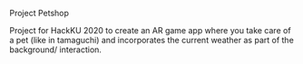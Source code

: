 Project Petshop

Project for HackKU 2020 to create an AR game app where you take care of a pet (like in tamaguchi) and incorporates the current weather
as part of the background/ interaction.
